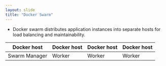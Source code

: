 ```yaml
---
layout: slide
title: "Docker Swarm"
---
```

- Docker swarm distributes application instances into separate hosts for load balancing and maintainability.

| Docker host| Docker host| Docker host | Docker host| 
|---|---|---|---|
| Swarm Manager| Worker | Worker| Worker | 

